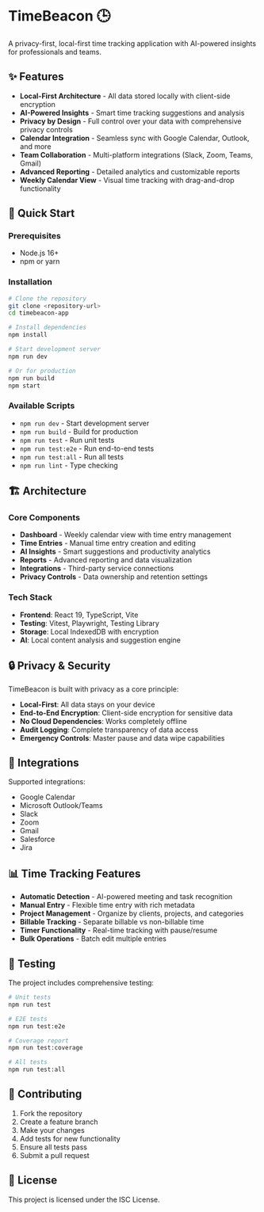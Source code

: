 # TimeBeacon 🕒

A privacy-first, local-first time tracking application with AI-powered insights for professionals and teams.

## ✨ Features

- **Local-First Architecture** - All data stored locally with client-side encryption
- **AI-Powered Insights** - Smart time tracking suggestions and analysis
- **Privacy by Design** - Full control over your data with comprehensive privacy controls
- **Calendar Integration** - Seamless sync with Google Calendar, Outlook, and more
- **Team Collaboration** - Multi-platform integrations (Slack, Zoom, Teams, Gmail)
- **Advanced Reporting** - Detailed analytics and customizable reports
- **Weekly Calendar View** - Visual time tracking with drag-and-drop functionality

## 🚀 Quick Start

### Prerequisites
- Node.js 16+ 
- npm or yarn

### Installation

```bash
# Clone the repository
git clone <repository-url>
cd timebeacon-app

# Install dependencies
npm install

# Start development server
npm run dev

# Or for production
npm run build
npm start
```

### Available Scripts

- `npm run dev` - Start development server
- `npm run build` - Build for production
- `npm run test` - Run unit tests
- `npm run test:e2e` - Run end-to-end tests
- `npm run test:all` - Run all tests
- `npm run lint` - Type checking

## 🏗️ Architecture

### Core Components

- **Dashboard** - Weekly calendar view with time entry management
- **Time Entries** - Manual time entry creation and editing
- **AI Insights** - Smart suggestions and productivity analytics  
- **Reports** - Advanced reporting and data visualization
- **Integrations** - Third-party service connections
- **Privacy Controls** - Data ownership and retention settings

### Tech Stack

- **Frontend**: React 19, TypeScript, Vite
- **Testing**: Vitest, Playwright, Testing Library
- **Storage**: Local IndexedDB with encryption
- **AI**: Local content analysis and suggestion engine

## 🔒 Privacy & Security

TimeBeacon is built with privacy as a core principle:

- **Local-First**: All data stays on your device
- **End-to-End Encryption**: Client-side encryption for sensitive data
- **No Cloud Dependencies**: Works completely offline
- **Audit Logging**: Complete transparency of data access
- **Emergency Controls**: Master pause and data wipe capabilities

## 🔌 Integrations

Supported integrations:
- Google Calendar
- Microsoft Outlook/Teams  
- Slack
- Zoom
- Gmail
- Salesforce
- Jira

## 📊 Time Tracking Features

- **Automatic Detection** - AI-powered meeting and task recognition
- **Manual Entry** - Flexible time entry with rich metadata
- **Project Management** - Organize by clients, projects, and categories
- **Billable Tracking** - Separate billable vs non-billable time
- **Timer Functionality** - Real-time tracking with pause/resume
- **Bulk Operations** - Batch edit multiple entries

## 🧪 Testing

The project includes comprehensive testing:

```bash
# Unit tests
npm run test

# E2E tests  
npm run test:e2e

# Coverage report
npm run test:coverage

# All tests
npm run test:all
```

## 🤝 Contributing

1. Fork the repository
2. Create a feature branch
3. Make your changes
4. Add tests for new functionality
5. Ensure all tests pass
6. Submit a pull request

## 📝 License

This project is licensed under the ISC License.